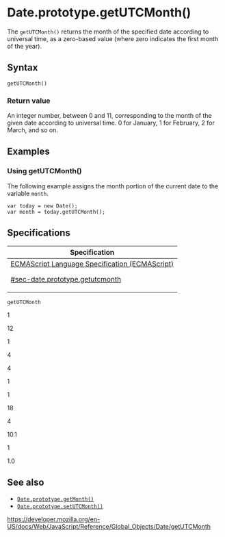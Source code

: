 # Date.prototype.getUTCMonth()

The `getUTCMonth()` returns the month of the specified date according to universal time, as a zero-based value (where zero indicates the first month of the year).

## Syntax

    getUTCMonth()

### Return value

An integer number, between 0 and 11, corresponding to the month of the given date according to universal time. 0 for January, 1 for February, 2 for March, and so on.

## Examples

### Using getUTCMonth()

The following example assigns the month portion of the current date to the variable `month`.

    var today = new Date();
    var month = today.getUTCMonth();

## Specifications

<table><thead><tr class="header"><th>Specification</th></tr></thead><tbody><tr class="odd"><td><a href="https://tc39.es/ecma262/#sec-date.prototype.getutcmonth">ECMAScript Language Specification (ECMAScript) 
<br/>

<span class="small">#sec-date.prototype.getutcmonth</span></a></td></tr></tbody></table>

`getUTCMonth`

1

12

1

4

4

1

1

18

4

10.1

1

1.0

## See also

- [`Date.prototype.getMonth()`](getmonth)
- [`Date.prototype.setUTCMonth()`](setutcmonth)

<a href="https://developer.mozilla.org/en-US/docs/Web/JavaScript/Reference/Global_Objects/Date/getUTCMonth" class="_attribution-link">https://developer.mozilla.org/en-US/docs/Web/JavaScript/Reference/Global_Objects/Date/getUTCMonth</a>

